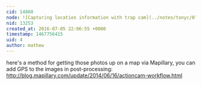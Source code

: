 ```yaml
---
cid: 14860
node: ![Capturing location information with trap cam](../notes/tonyc/07-01-2016/capturing-location-information-with-trap-cam)
nid: 13253
created_at: 2016-07-05 22:06:55 +0000
timestamp: 1467756415
uid: 4
author: mathew
---
```


here's a method for getting those photos up on a map via Mapillary, you can add GPS to the images in post-processing:
http://blog.mapillary.com/update/2014/06/16/actioncam-workflow.html
